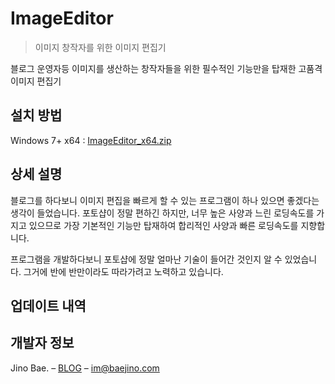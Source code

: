 # ImageEditor

> 이미지 창작자를 위한 이미지 편집기

블로그 운영자등 이미지를 생산하는 창작자들을 위한 필수적인 기능만을 탑재한 고품격 이미지 편집기

## 설치 방법	

Windows 7+ x64 : [ImageEditor_x64.zip](https://www.dropbox.com/sh/9ohue147wg19bfe/AACUQhTCeULfkpNuYi0hOBSda?dl=1)

## 상세 설명

블로그를 하다보니 이미지 편집을 빠르게 할 수 있는 프로그램이 하나 있으면 좋겠다는 생각이 들었습니다.
포토샵이 정말 편하긴 하지만, 너무 높은 사양과 느린 로딩속도를 가지고 있으므로 가장 기본적인 기능만 탑재하여 합리적인 사양과 빠른 로딩속도를 지향합니다.

프로그램을 개발하다보니 포토샵에 정말 얼마난 기술이 들어간 것인지 알 수 있었습니다. 그거에 반에 반만이라도 따라가려고 노력하고 있습니다.

## 업데이트 내역

## 개발자 정보	

Jino Bae. – [BLOG](https://baejino.com) – im@baejino.com